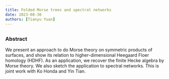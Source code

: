 ```yaml
---
title: Folded Morse trees and spectral networks
date: 2023-08-30
authors: [Tianyu Yuan]
---
```


## 

### Abstract

We present an approach to do Morse theory on symmetric products of surfaces, and show its relation to higher-dimensional Heegaard Floer homology (HDHF). As an application, we recover the finite Hecke algebra by Morse theory. We also sketch the application to spectral networks. This is joint work with Ko Honda and Yin Tian.
 





